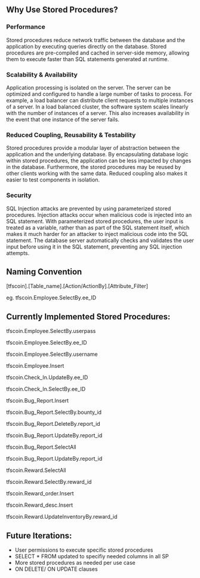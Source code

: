 ## Why Use Stored Procedures?

### Performance 
Stored procedures reduce network traffic between the database and the application by executing queries directly on the database. Stored procedures are pre-compiled and cached in server-side memory, allowing them to execute faster than SQL statements generated at runtime. 

### Scalability & Availability
Application processing is isolated on the server. The server can be optimized and configured to handle a large number of tasks to process. For example, a load balancer can distribute client requests to multiple instances of a server. In a load balanced cluster, the software system scales linearly with the number of instances of a server. This also increases availability in the event that one instance of the server fails. 

### Reduced Coupling, Reusability & Testability
Stored procedures provide a modular layer of abstraction between the application and the underlying database. By encapsulating database logic within stored procedures, the application can be less impacted by changes in the database. Furthermore, the stored procedures may be reused by other clients working with the same data. Reduced coupling also makes it easier to test components in isolation.

### Security
SQL Injection attacks are prevented by using parameterized stored procedures. Injection attacks occur when malicious code is injected into an SQL statement. With parameterized stored procedures, the user input is treated as a variable, rather than as part of the SQL statement itself, which makes it much harder for an attacker to inject malicious code into the SQL statement. The database server automatically checks and validates the user input before using it in the SQL statement, preventing any SQL injection attempts. 




## Naming Convention

[tfscoin].[Table_name].[Action/ActionBy].[Attribute_Filter]

eg. tfscoin.Employee.SelectBy.ee_ID



## Currently Implemented Stored Procedures:

tfscoin.Employee.SelectBy.userpass

tfscoin.Employee.SelectBy.ee_ID

tfscoin.Employee.SelectBy.username

tfscoin.Employee.Insert

tfscoin.Check_In.UpdateBy.ee_ID

tfscoin.Check_In.SelectBy.ee_ID

tfscoin.Bug_Report.Insert

tfscoin.Bug_Report.SelectBy.bounty_id

tfscoin.Bug_Report.DeleteBy.report_id

tfscoin.Bug_Report.UpdateBy.report_id

tfscoin.Bug_Report.SelectAll

tfscoin.Bug_Report.UpdateBy.report_id

tfscoin.Reward.SelectAll

tfscoin.Reward.SelectBy.reward_id

tfscoin.Reward_order.Insert

tfscoin.Reward_desc.Insert

tfscoin.Reward.UpdateInventoryBy.reward_id



## Future Iterations: 
- User permissions to execute specific stored procedures
- SELECT * FROM updated to specifiy needed columns in all SP
- More stored procedures as needed per use case
- ON DELETE/ ON UPDATE clauses
